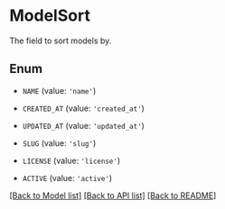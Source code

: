 # ModelSort

The field to sort models by.

## Enum

* `NAME` (value: `'name'`)

* `CREATED_AT` (value: `'created_at'`)

* `UPDATED_AT` (value: `'updated_at'`)

* `SLUG` (value: `'slug'`)

* `LICENSE` (value: `'license'`)

* `ACTIVE` (value: `'active'`)

[[Back to Model list]](../README.md#documentation-for-models) [[Back to API list]](../README.md#documentation-for-api-endpoints) [[Back to README]](../README.md)



